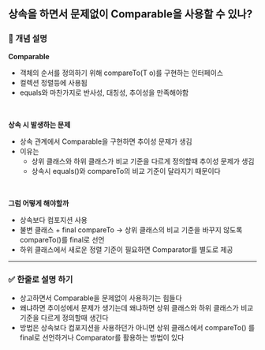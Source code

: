 ## 상속을 하면서 문제없이 Comparable을 사용할 수 있나?

### 🧠 개념 설명

**Comparable**
- 객체의 순서를 정의하기 위해 compareTo(T o)를 구현하는 인터페이스
- 컬렉션 정렬등에 사용됨
- equals와 마찬가지로 반사성, 대칭성, 추이성을 만족해야함

<br/>

**상속 시 발생하는 문제**
- 상속 관계에서 Comparable을 구현하면 추이성 문제가 생김
- 이유는
  - 상위 클래스와 하위 클래스가 비교 기준을 다르게 정의할때 추이성 문제가 생김
  - 상속시 equals()와 compareTo의 비교 기준이 달라지기 때문이다
 
<br/>

**그럼 어떻게 해야할까**
- 상속보다 컴포지션 사용
- 불변 클래스 + final compareTo -> 상위 클래스의 비교 기준을 바꾸지 않도록 compareTo()를 final로 선언
- 하위 클래스에서 새로운 정렬 기준이 필요하면 Comparator를 별도로 제공


---
### ✅ 한줄로 설명 하기
- 상고하면서 Comparable을 문제없이 사용하기는 힘들다
- 왜냐하면 추이성에서 문제가 생기는데 왜냐하면 상위 클래스와 하위 클래스가 비교 기준을 다르게 정의할때 생긴다
- 방법은 상속보다 컴포지션을 사용하던가 아니면 상위 클래스에서 compareTo() 를 final로 선언하거나 Comparator를 활용하는 방법이 있다
